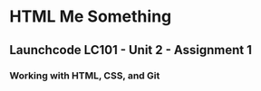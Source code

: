 # HTML Me Something
## Launchcode LC101 - Unit 2 - Assignment 1
### Working with HTML, CSS, and Git
